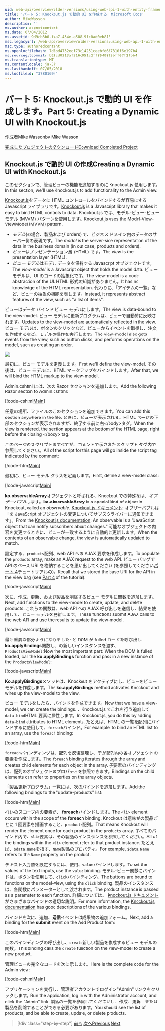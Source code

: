 ```yaml
---
uid: web-api/overview/older-versions/using-web-api-1-with-entity-framework-5/using-web-api-with-entity-framework-part-5
title: 'パート 5: Knockout.js で動的 UI を作成する |Microsoft Docs'
author: MikeWasson
description: ''
ms.author: aspnetcontent
ms.date: 07/04/2012
ms.assetid: 9d9cb3b0-f4a7-434e-a508-9fc0ad0eb813
msc.legacyurl: /web-api/overview/older-versions/using-web-api-1-with-entity-framework-5/using-web-api-with-entity-framework-part-5
msc.type: authoredcontent
ms.openlocfilehash: 7d8bd4732ecf73c14251ceebfd667310f6e197b4
ms.sourcegitcommit: b28cd0313af316c051c2ff8549865bff67f2fbb4
ms.translationtype: MT
ms.contentlocale: ja-JP
ms.lasthandoff: 07/05/2018
ms.locfileid: "37801694"
---
```

<a name="part-5-creating-a-dynamic-ui-with-knockoutjs"></a><span data-ttu-id="95452-102">パート 5: Knockout.js で動的 UI を作成します。</span><span class="sxs-lookup"><span data-stu-id="95452-102">Part 5: Creating a Dynamic UI with Knockout.js</span></span>
====================
<span data-ttu-id="95452-103">作成者[Mike Wasson](https://github.com/MikeWasson)</span><span class="sxs-lookup"><span data-stu-id="95452-103">by [Mike Wasson](https://github.com/MikeWasson)</span></span>

[<span data-ttu-id="95452-104">完成したプロジェクトのダウンロード</span><span class="sxs-lookup"><span data-stu-id="95452-104">Download Completed Project</span></span>](http://code.msdn.microsoft.com/ASP-NET-Web-API-with-afa30545)

## <a name="creating-a-dynamic-ui-with-knockoutjs"></a><span data-ttu-id="95452-105">Knockout.js で動的 UI の作成</span><span class="sxs-lookup"><span data-stu-id="95452-105">Creating a Dynamic UI with Knockout.js</span></span>

<span data-ttu-id="95452-106">このセクションで、管理ビューの機能を追加するのに Knockout.js 使用します。</span><span class="sxs-lookup"><span data-stu-id="95452-106">In this section, we'll use Knockout.js to add functionality to the Admin view.</span></span>

<span data-ttu-id="95452-107">[Knockout.js](http://knockoutjs.com/)をデータに HTML コントロールをバインドするが容易にする Javascript ライブラリです。</span><span class="sxs-lookup"><span data-stu-id="95452-107">[Knockout.js](http://knockoutjs.com/) is a Javascript library that makes it easy to bind HTML controls to data.</span></span> <span data-ttu-id="95452-108">Knockout.js では、モデル-ビュー-ビューモデル (MVVM) パターンを使用します。</span><span class="sxs-lookup"><span data-stu-id="95452-108">Knockout.js uses the Model-View-ViewModel (MVVM) pattern.</span></span>

- <span data-ttu-id="95452-109">*モデル*(の場合、製品および orders) で、ビジネス ドメイン内のデータのサーバー側の表現です。</span><span class="sxs-lookup"><span data-stu-id="95452-109">The *model* is the server-side representation of the data in the business domain (in our case, products and orders).</span></span>
- <span data-ttu-id="95452-110">*ビュー*はプレゼンテーション層 (HTML) です。</span><span class="sxs-lookup"><span data-stu-id="95452-110">The *view* is the presentation layer (HTML).</span></span>
- <span data-ttu-id="95452-111">*ビュー モデル*はモデル データを保持する Javascript オブジェクトです。</span><span class="sxs-lookup"><span data-stu-id="95452-111">The *view-model* is a Javascript object that holds the model data.</span></span> <span data-ttu-id="95452-112">ビュー モデルは、UI のコードの抽象化です。</span><span class="sxs-lookup"><span data-stu-id="95452-112">The view-model is a code abstraction of the UI.</span></span> <span data-ttu-id="95452-113">HTML 形式の知識がありません。</span><span class="sxs-lookup"><span data-stu-id="95452-113">It has no knowledge of the HTML representation.</span></span> <span data-ttu-id="95452-114">代わりに、「アイテムの一覧」など、ビューの抽象の機能を表します。</span><span class="sxs-lookup"><span data-stu-id="95452-114">Instead, it represents abstract features of the view, such as "a list of items".</span></span>

<span data-ttu-id="95452-115">ビューはデータ バインド ビュー モデルにします。</span><span class="sxs-lookup"><span data-stu-id="95452-115">The view is data-bound to the view-model.</span></span> <span data-ttu-id="95452-116">ビュー モデルに更新プログラムは、ビューで自動的に反映されます。</span><span class="sxs-lookup"><span data-stu-id="95452-116">Updates to the view-model are automatically reflected in the view.</span></span> <span data-ttu-id="95452-117">ビュー モデルは、ボタンのクリックなど、ビューからイベントを取得し、注文を作成するなど、モデルの操作を実行します。</span><span class="sxs-lookup"><span data-stu-id="95452-117">The view-model also gets events from the view, such as button clicks, and performs operations on the model, such as creating an order.</span></span>

![](using-web-api-with-entity-framework-part-5/_static/image1.png)

<span data-ttu-id="95452-118">最初に、ビュー モデルを定義します。</span><span class="sxs-lookup"><span data-stu-id="95452-118">First we'll define the view-model.</span></span> <span data-ttu-id="95452-119">その後は、ビュー モデルに、HTML マークアップをバインドします。</span><span class="sxs-lookup"><span data-stu-id="95452-119">After that, we will bind the HTML markup to the view-model.</span></span>

<span data-ttu-id="95452-120">Admin.cshtml には、次の Razor セクションを追加します。</span><span class="sxs-lookup"><span data-stu-id="95452-120">Add the following Razor section to Admin.cshtml:</span></span>

[!code-cshtml[Main](using-web-api-with-entity-framework-part-5/samples/sample1.cshtml)]

<span data-ttu-id="95452-121">任意の場所、ファイルのこのセクションを追加できます。</span><span class="sxs-lookup"><span data-stu-id="95452-121">You can add this section anywhere in the file.</span></span> <span data-ttu-id="95452-122">ときに、ビューが表示される、HTML ページの下部のセクションが表示されますが、終了する前に右&lt;/body&gt;タグ。</span><span class="sxs-lookup"><span data-stu-id="95452-122">When the view is rendered, the section appears at the bottom of the HTML page, right before the closing &lt;/body&gt; tag.</span></span>

<span data-ttu-id="95452-123">このページのスクリプトのすべてが、コメントで示されたスクリプト タグ内で参照してください。</span><span class="sxs-lookup"><span data-stu-id="95452-123">All of the script for this page will go inside the script tag indicated by the comment:</span></span>

[!code-html[Main](using-web-api-with-entity-framework-part-5/samples/sample2.html)]

<span data-ttu-id="95452-124">最初に、ビュー モデル クラスを定義します。</span><span class="sxs-lookup"><span data-stu-id="95452-124">First, define a view-model class:</span></span>

[!code-javascript[Main](using-web-api-with-entity-framework-part-5/samples/sample3.js)]

<span data-ttu-id="95452-125">**ko.observableArray**オブジェクトと呼ばれる、Knockout での特殊なは、*オブザーバブル*します。</span><span class="sxs-lookup"><span data-stu-id="95452-125">**ko.observableArray** is a special kind of object in Knockout, called an *observable*.</span></span> <span data-ttu-id="95452-126">[Knockout.js ドキュメント](http://knockoutjs.com/documentation/observables.html): オブザーバブルは「を JavaScript オブジェクトの変更についてサブスクライバーに通知できます」。</span><span class="sxs-lookup"><span data-stu-id="95452-126">From the [Knockout.js documentation](http://knockoutjs.com/documentation/observables.html): An observable is a "JavaScript object that can notify subscribers about changes."</span></span> <span data-ttu-id="95452-127">可能なオブジェクトの内容を変更するときに、ビューが一致するように自動的に更新します。</span><span class="sxs-lookup"><span data-stu-id="95452-127">When the contents of an observable change, the view is automatically updated to match.</span></span>

<span data-ttu-id="95452-128">設定する、`products`配列、web API への AJAX 要求を作成します。</span><span class="sxs-lookup"><span data-stu-id="95452-128">To populate the `products` array, make an AJAX request to the web API.</span></span> <span data-ttu-id="95452-129">ビュー バッグで API のベース URI を格納することを思い出してください (を参照してください[パート 4](using-web-api-with-entity-framework-part-4.md)チュートリアルの)。</span><span class="sxs-lookup"><span data-stu-id="95452-129">Recall that we stored the base URI for the API in the view bag (see [Part 4](using-web-api-with-entity-framework-part-4.md) of the tutorial).</span></span>

[!code-javascript[Main](using-web-api-with-entity-framework-part-5/samples/sample4.js?highlight=5)]

<span data-ttu-id="95452-130">次に、作成、更新、および製品を削除するビュー モデルに関数を追加します。</span><span class="sxs-lookup"><span data-stu-id="95452-130">Next, add functions to the view-model to create, update, and delete products.</span></span> <span data-ttu-id="95452-131">これらの関数は、web API への AJAX 呼び出しを送信し、結果を使用して、ビュー モデルを更新します。</span><span class="sxs-lookup"><span data-stu-id="95452-131">These functions submit AJAX calls to the web API and use the results to update the view-model.</span></span>

[!code-javascript[Main](using-web-api-with-entity-framework-part-5/samples/sample5.js?highlight=7)]

<span data-ttu-id="95452-132">最も重要な部分ようになりました: と DOM が fulled ロードを呼び出し、 **ko.applyBindings**関数し、の新しいインスタンスを渡す、 `ProductsViewModel`:</span><span class="sxs-lookup"><span data-stu-id="95452-132">Now the most important part: When the DOM is fulled loaded, call the **ko.applyBindings** function and pass in a new instance of the `ProductsViewModel`:</span></span>

[!code-javascript[Main](using-web-api-with-entity-framework-part-5/samples/sample6.js)]

<span data-ttu-id="95452-133">**Ko.applyBindings**メソッドは、Knockout をアクティブにし、ビューをビュー モデルを作成します。</span><span class="sxs-lookup"><span data-stu-id="95452-133">The **ko.applyBindings** method activates Knockout and wires up the view-model to the view.</span></span>

<span data-ttu-id="95452-134">ビュー モデルをしたら、バインドを作成できます。</span><span class="sxs-lookup"><span data-stu-id="95452-134">Now that we have a view-model, we can create the bindings.</span></span> <span data-ttu-id="95452-135">、Knockout.js でこれを行う追加して`data-bind`HTML 要素に属性します。</span><span class="sxs-lookup"><span data-stu-id="95452-135">In Knockout.js, you do this by adding `data-bind` attributes to HTML elements.</span></span> <span data-ttu-id="95452-136">たとえば、HTML の一覧を配列にバインドするに使用して、`foreach`バインド。</span><span class="sxs-lookup"><span data-stu-id="95452-136">For example, to bind an HTML list to an array, use the `foreach` binding:</span></span>

[!code-html[Main](using-web-api-with-entity-framework-part-5/samples/sample7.html?highlight=1)]

<span data-ttu-id="95452-137">`foreach`バインディングは、配列を反復処理し、子が配列内の各オブジェクトの要素を作成します。</span><span class="sxs-lookup"><span data-stu-id="95452-137">The `foreach` binding iterates through the array and creates child elements for each object in the array.</span></span> <span data-ttu-id="95452-138">子要素のバインディングは、配列のオブジェクトのプロパティを参照できます。</span><span class="sxs-lookup"><span data-stu-id="95452-138">Bindings on the child elements can refer to properties on the array objects.</span></span>

<span data-ttu-id="95452-139">「製品更新プログラム」一覧には、次のバインドを追加します。</span><span class="sxs-lookup"><span data-stu-id="95452-139">Add the following bindings to the "update-products" list:</span></span>

[!code-html[Main](using-web-api-with-entity-framework-part-5/samples/sample8.html)]

<span data-ttu-id="95452-140">`<li>`のスコープ内の要素が、 **foreach**バインドします。</span><span class="sxs-lookup"><span data-stu-id="95452-140">The `<li>` element occurs within the scope of the **foreach** binding.</span></span> <span data-ttu-id="95452-141">Knockout は意味がの製品ごとに 1 回要素を描画すること、`products`配列。</span><span class="sxs-lookup"><span data-stu-id="95452-141">That means Knockout will render the element once for each product in the `products` array.</span></span> <span data-ttu-id="95452-142">すべてのバインド内で、`<li>`要素は、その製品のインスタンスを参照してください。</span><span class="sxs-lookup"><span data-stu-id="95452-142">All of the bindings within the `<li>` element refer to that product instance.</span></span> <span data-ttu-id="95452-143">たとえば、`$data.Name`を指す、`Name`製品のプロパティ。</span><span class="sxs-lookup"><span data-stu-id="95452-143">For example, `$data.Name` refers to the `Name` property on the product.</span></span>

<span data-ttu-id="95452-144">テキスト入力値を設定するには、使用、`value`バインドします。</span><span class="sxs-lookup"><span data-stu-id="95452-144">To set the values of the text inputs, use the `value` binding.</span></span> <span data-ttu-id="95452-145">モデル-ビュー関数にバインドは、ボタンを使用して、`click`バインディング。</span><span class="sxs-lookup"><span data-stu-id="95452-145">The buttons are bound to functions on the model-view, using the `click` binding.</span></span> <span data-ttu-id="95452-146">製品のインスタンスは、各関数にパラメーターとして渡されます。</span><span class="sxs-lookup"><span data-stu-id="95452-146">The product instance is passed as a parameter to each function.</span></span> <span data-ttu-id="95452-147">詳細については、 [Knockout.js ドキュメント](http://knockoutjs.com/documentation/observables.html)がさまざまなバインドの適切な説明。</span><span class="sxs-lookup"><span data-stu-id="95452-147">For more information, the [Knockout.js documentation](http://knockoutjs.com/documentation/observables.html) has good descriptions of the various bindings.</span></span>

<span data-ttu-id="95452-148">バインドを次に、追加、**送信**イベントは成果物の追加フォーム。</span><span class="sxs-lookup"><span data-stu-id="95452-148">Next, add a binding for the **submit** event on the Add Product form:</span></span>

[!code-html[Main](using-web-api-with-entity-framework-part-5/samples/sample9.html)]

<span data-ttu-id="95452-149">このバインディングの呼び出し、`create`新しい製品を作成するビュー モデルの関数。</span><span class="sxs-lookup"><span data-stu-id="95452-149">This binding calls the `create` function on the view-model to create a new product.</span></span>

<span data-ttu-id="95452-150">管理ビューの完全なコードを次に示します。</span><span class="sxs-lookup"><span data-stu-id="95452-150">Here is the complete code for the Admin view:</span></span>

[!code-cshtml[Main](using-web-api-with-entity-framework-part-5/samples/sample10.cshtml)]

<span data-ttu-id="95452-151">アプリケーションを実行し、管理者アカウントでログイン"Admin"リンクをクリックします。</span><span class="sxs-lookup"><span data-stu-id="95452-151">Run the application, log in with the Administrator account, and click the "Admin" link.</span></span> <span data-ttu-id="95452-152">製品の一覧を参照してくださいし、作成、更新、または製品を削除することができる必要があります。</span><span class="sxs-lookup"><span data-stu-id="95452-152">You should see the list of products, and be able to create, update, or delete products.</span></span>

> [!div class="step-by-step"]
> <span data-ttu-id="95452-153">[前へ](using-web-api-with-entity-framework-part-4.md)
> [次へ](using-web-api-with-entity-framework-part-6.md)</span><span class="sxs-lookup"><span data-stu-id="95452-153">[Previous](using-web-api-with-entity-framework-part-4.md)
[Next](using-web-api-with-entity-framework-part-6.md)</span></span>
